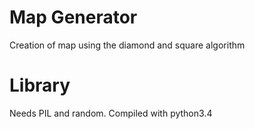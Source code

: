# Map Generator
Creation of map using the diamond and square algorithm

# Library
Needs PIL and random. Compiled with python3.4